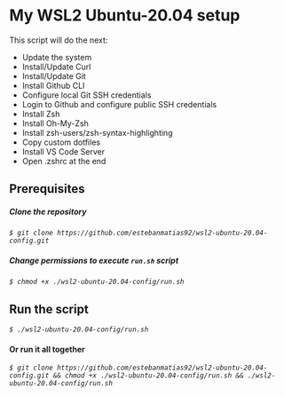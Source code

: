 # My WSL2 Ubuntu-20.04 setup

This script will do the next:

* Update the system
* Install/Update Curl
* Install/Update Git
* Install Github CLI
* Configure local Git SSH credentials
* Login to Github and configure public SSH credentials
* Install Zsh
* Install Oh-My-Zsh
* Install zsh-users/zsh-syntax-highlighting
* Copy custom dotfiles
* Install VS Code Server
* Open .zshrc at the end

## Prerequisites 

##### Clone the repository

*`$ git clone https://github.com/estebanmatias92/wsl2-ubuntu-20.04-config.git`*

##### Change permissions to execute `run.sh` script

*`$ chmod +x ./wsl2-ubuntu-20.04-config/run.sh`*


## Run the script

*`$ ./wsl2-ubuntu-20.04-config/run.sh`*


#### Or run it all together

*`$ git clone https://github.com/estebanmatias92/wsl2-ubuntu-20.04-config.git &&
chmod +x ./wsl2-ubuntu-20.04-config/run.sh &&
./wsl2-ubuntu-20.04-config/run.sh`*
